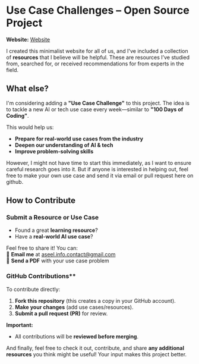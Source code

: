 # Use Case Challenges – Open Source Project  

 **Website:** [Website](https://aseelbahakeem.github.io/companies-use-case-challenges/resources.html)

I created this minimalist website for all of us, and I've included a collection of **resources** that I believe will be helpful. These are resources I’ve studied from, searched for, or received recommendations for from experts in the field.  

## What else?
I'm considering adding a **"Use Case Challenge"** to this project. The idea is to tackle a new AI or tech use case every week—similar to **"100 Days of Coding"**.

This would help us:  
- **Prepare for real-world use cases from the industry**
- **Deepen our understanding of AI & tech**
- **Improve problem-solving skills**  

However, I might not have time to start this immediately, as I want to ensure careful research goes into it. But if anyone is interested in helping out, feel free to make your own use case and send it via email or pull request here on github.

## How to Contribute  

### **Submit a Resource or Use Case**  
- Found a great **learning resource**?  
- Have a **real-world AI use case**?  

Feel free to share it! You can:  
📩 **Email me** at [aseel.info.contact@gmail.com](mailto:aseel.info.contact@gmail.com)  
📄 **Send a PDF** with your use case problem  

### GitHub Contributions**  
To contribute directly:  
1. **Fork this repository** (this creates a copy in your GitHub account).  
2. **Make your changes** (add use cases/resources).  
3. **Submit a pull request (PR)** for review.  

 **Important:**    
- All contributions will be **reviewed before merging**.  
 
And finally, feel free to check it out, contribute, and share **any additional resources** you think might be useful! Your input makes this project better.  


